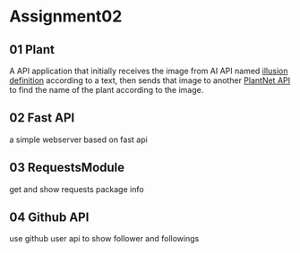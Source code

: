 <h1>Assignment02</h1>

## 01 Plant
A API application that initially receives the image from AI API named <a href="https://fal.ai/models/illusion-diffusion/api">illusion definition</a> according to a text, then sends that image to another <a href="https://my.plantnet.org/doc/openapi">PlantNet API </a> to find the name of the plant according to the image.

## 02 Fast API
a simple webserver based on fast api

## 03 RequestsModule
get and show requests package info

## 04 Github API
use github user api to show follower and followings